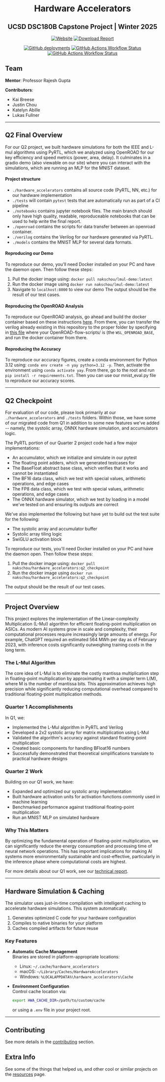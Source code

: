 
<div align="center">

# Hardware Accelerators

## UCSD DSC180B Capstone Project | Winter 2025

[![Website](https://img.shields.io/badge/View_Project_Website-blue?style=for-the-badge&logo=github)](https://nakschou.github.io/hardware-accelerators-site/)
[![Download Report](https://img.shields.io/badge/📄_Download_Report-red?style=for-the-badge&logo=adobe-acrobat-reader)](https://github.com/ninjakaib/hardware-accelerators/blob/main/Multiplication%20is%20Not%20What%20You%20Need%20(1).pdf)

[![GitHub deployments](https://img.shields.io/github/deployments/ninjakaib/hardware-accelerators/github-pages?label=pages)](https://github.com/ninjakaib/hardware-accelerators/deployments/github-pages)
[![GitHub Actions Workflow Status](https://img.shields.io/github/actions/workflow/status/ninjakaib/hardware-accelerators/format-check.yml?label=formatting)](https://github.com/ninjakaib/hardware-accelerators/actions/workflows/format-check.yml)
[![GitHub Actions Workflow Status](https://img.shields.io/github/actions/workflow/status/ninjakaib/hardware-accelerators/pytest.yml?label=tests)](https://github.com/ninjakaib/hardware-accelerators/actions/workflows/pytest.yml)

</div>

## Team

**Mentor**: Professor Rajesh Gupta

**Contributors**:

- Kai Breese
- Justin Chou
- Katelyn Abille
- Lukas Fullner
---

## Q2 Final Overview

For our Q2 project, we built hardware simulations for both the IEEE and L-mul algorithms using PyRTL, which we analyzed using OpenROAD for our key efficiency and speed metrics (power, area, delay). It culminates in a gradio demo (also viewable on our site) where you can interact with the simulations, which are running an MLP for the MNIST dataset.

#### Project structure

- `./hardware_accelerators` contains all source code (PyRTL, NN, etc.) for our hardware implementation
- `./tests` will contain `pytest` tests that are automatically run as part of a CI pipeline
- `./notebooks` contains jupyter notebook files. The main branch should only have high quality, readable, reproduceable notebooks that can be used to help write the final report.
- `./openroad` contains the scripts for data transfer between an openroad container. 
- `./verilog` contains the Verilog for our hardware generated via PyRTL.
- `./models` contains the MNIST MLP for several data formats.

#### Reproducing our Demo
To reproduce our demo, you'll need Docker installed on your PC and have the daemon open. Then follow these steps:

1. Pull the docker image using: `docker pull nakschou/lmul-demo:latest`
2. Run the docker image using `docker run nakschou/lmul-demo:latest`
3. Navigate to `localhost:8000` to view our demo
The output should be the result of our test cases.

#### Reproducing the OpenROAD Analysis
To reproduce our OpenROAD analysis, go ahead and build the docker container based on these instructions [here](https://openroad-flow-scripts.readthedocs.io/en/latest/user/DockerShell.html). From there, you can transfer the verilog already existing in this repository to the proper folder by specifying in [this file](https://github.com/ninjakaib/hardware-accelerators/blob/main/openroad/data_transfer/config.py) where your OpenROAD-flow-scripts/ is (the `WSL_OPENROAD_BASE`, and run the docker container from there.

#### Reproducing the Accuracy

To reproduce our accuracy figures, create a conda environment for Python 3.12 using: `conda env create -n yay python=3.12 -y`. Then, activate the environment using `conda activate yay`. From there, go to the root and run `pip install -r requirements.txt`. Then you can use our mnist_eval.py file to reproduce our accuracy scores.

---
## Q2 Checkpoint

For evaluation of our code, please look primarily at our `./hardware_accelerators` and `./tests` folders. Within those, we have some of our migrated code from Q1 in addition to some new features we've added -- namely, the systolic array, ONNX hardware simulation, and accumulators logic.

The PyRTL portion of our Quarter 2 project code had a few major implementations:

- An accumulator, which we initialize and simulate in our pytest
- The floating point adders, which we generated testcases for
- The BaseFloat abstract base class, which verifies that it works and cannot be instantiated
- The BF16 data class, which we test with special values, arithmetic operations, and edge cases
- The FP8 data class, which we test with special values, arithmetic operations, and edge cases
- The ONNX hardware simulator, which we test by loading in a model we've tested on and ensuring its outputs are correct

We've also implemented the following but have yet to build out the test suite for the following:

- The systolic array and accumulator buffer
- Systolic array tiling logic
- SwiGLU activation block

To reproduce our tests, you'll need Docker installed on your PC and have the daemon open. Then follow these steps:

1. Pull the docker image using: `docker pull nakschou/hardware_accelerators:q2_checkpoint`
2. Run the docker image using `docker run nakschou/hardware_accelerators:q2_checkpoint`

The output should be the result of our test cases.

---

## Project Overview



This project explores the implementation of the Linear-complexity Multiplication (L-Mul) algorithm for efficient floating-point multiplication on ASICs. As modern AI systems grow in scale and complexity, their computational processes require increasingly large amounts of energy. For example, ChatGPT required an estimated 564 MWh per day as of February 2023, with inference costs significantly outweighing training costs in the long term.

### The L-Mul Algorithm

The core idea of L-Mul is to eliminate the costly mantissa multiplication step in floating-point multiplication by approximating it with a simpler term L(M), where M is the number of mantissa bits. This approximation achieves high precision while significantly reducing computational overhead compared to traditional floating-point multiplication methods.

### Quarter 1 Accomplishments

In Q1, we:

- Implemented the L-Mul algorithm in PyRTL and Verilog
- Developed a 2x2 systolic array for matrix multiplication using L-Mul
- Validated the algorithm's accuracy against standard floating-point multiplication
- Created basic components for handling BFloat16 numbers
- Successfully demonstrated that theoretical simplifications translate to practical hardware designs

### Quarter 2 Work

Building on our Q1 work, we have:

- Expanded and optimized our systolic array implementation
- Built hardware activation units for activation functions commonly used in machine learning
- Benchmarked performance against traditional floating-point multiplication
- Run an MNIST MLP on simulated hardware

### Why This Matters

By optimizing the fundamental operation of floating-point multiplication, we can significantly reduce the energy consumption and processing time of neural network operations. This has important implications for making AI systems more environmentally sustainable and cost-effective, particularly in the inference phase where computational costs are highest.

For more details about our Q1 work, see our [technical report](reports/main.pdf).


---
## Hardware Simulation & Caching

The simulator uses just-in-time compilation with intelligent caching to accelerate hardware simulations. This system automatically:

1. Generates optimized C code for your hardware configuration
2. Compiles to native binaries for your platform
3. Caches compiled artifacts for future reuse

### Key Features

- **Automatic Cache Management**  
  Binaries are stored in platform-appropriate locations:
  - Linux: `~/.cache/hardware_accelerators`
  - macOS: `~/Library/Caches/HardwareAccelerators`
  - Windows: `%LOCALAPPDATA%\hardware_accelerators\Cache`
- **Environment Configuration**  
  Control cache location via:

  ```bash
  export HWA_CACHE_DIR=/path/to/custom/cache
  ```

  or using a `.env` file in your project root.

---
## Contributing

See more details in the [contributing](CONTRIBUTING.md) section.

## Extra Info

See some of the things that helped us, and other cool or similar projects on the [resources](resources.md) page.
